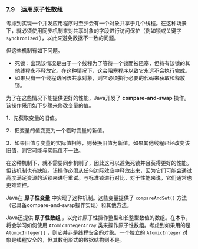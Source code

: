 ### 7.9　运用原子性数组

考虑到实现一个并发应用程序时至少会有一个对象共享于几个线程。在这种场景下，就必须使用同步机制来对共享对象的字段进行访问保护（例如锁或关键字 `synchronized` ），以此来避免数据不一致的问题。

但这些机制有如下问题。

+ 死锁：出现该情况是由于一个线程为了等待一个锁而被阻塞，但持有该锁的其他线程永不释放它。在这种情况下，这会阻塞程序以致它永远不会执行完成。
+ 如果只有一个线程访问该共享对象，则它必须执行必要的代码来获取和释放锁。

为了在这些情况下能提供更好的性能，Java开发了 **compare-and-swap** 操作。该操作采用如下步骤来修改变量的值。

1．先获取变量的旧值。

2．把变量的值变更为一个临时变量的新值。

3．如果旧值与变量的实际值相等，则替换旧值为新值。如果其他线程已经改变该旧值，则它可能与实际值不一致。

在这种机制下，就不需要同步机制了，因此这可以避免死锁并且获得更好的性能。但该机制也有缺陷。该操作必须从任何边际效应中释放出来，因为它们可能会通过高度满足资源的活锁来进行重试。与标准锁进行对比，对于性能来说，它们通常也更难监控。

Java在 **原子性变量** 中实现了这种机制。这些变量提供了 `compareAndSet()` 方法（它具备compare-and-swap操作实现）和其他方法。

Java还提供 **原子性数组** ，以允许原子性操作整型和长整型数值的数组。在本节，将会学习如何使用 `AtomicIntegerArray` 类来操作原子性数组。考虑到如果用的是 `AtomicInteger[]` ，则它并非是线程安全的对象。一个独立的 `AtomicInteger` 对象是线程安全的，但其数组形式的数据结构则不是。

